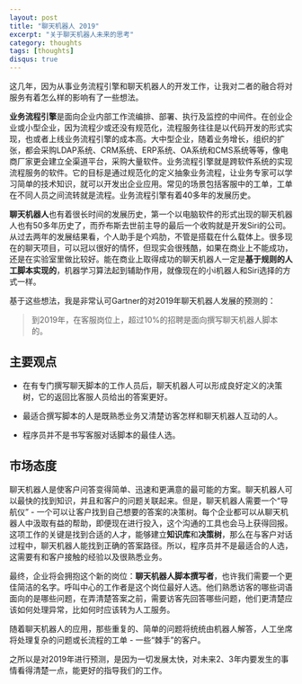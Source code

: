 ```yaml
---
layout: post
title: "聊天机器人 2019"
excerpt: "关于聊天机器人未来的思考"
category: thoughts
tags: [thoughts]
disqus: true
---
```


这几年，因为从事业务流程引擎和聊天机器人的开发工作，让我对二者的融合将对服务有着怎么样的影响有了一些想法。

**业务流程引擎**是面向企业内部工作流编排、部署、执行及监控的中间件。在创业企业或小型企业，因为流程少或还没有规范化，流程服务往往是以代码开发的形式实现，也或者上线业务流程引擎的成本高。大中型企业，随着业务增长，组织的扩张，都会采购LDAP系统、CRM系统、ERP系统、OA系统和CMS系统等等，像电商厂家更会建立全渠道平台，采购大量软件。业务流程引擎就是跨软件系统的实现流程服务的软件。它的目标是通过规范化的定义抽象业务流程，让业务专家可以学习简单的技术知识，就可以开发出企业应用。常见的场景包括客服中的工单，工单在不同人员之间流转就是流程。业务流程引擎有着40多年的发展历史。

**聊天机器人**也有着很长时间的发展历史，第一个以电脑软件的形式出现的聊天机器人也有50多年历史了，而乔布斯去世前主导的最后一个收购就是开发Siri的公司。从过去两年的发展结果看，个人助手是个鸡肋，不管是搭载在什么载体上。很多现在的聊天项目，可以冠以很好的情怀，但现实会很残酷，如果在商业上不能成功，还是在实验室里做比较好。能在商业上取得成功的聊天机器人一定是**基于规则的人工脚本实现的**，机器学习算法起到辅助作用，就像现在的小i机器人和Siri选择的方式一样。

基于这些想法，我是非常认可Gartner的对2019年聊天机器人发展的预测的：

> 到2019年，在客服岗位上，超过10%的招聘是面向撰写聊天机器人脚本的。

## 主要观点

* 在有专门撰写聊天脚本的工作人员后，聊天机器人可以形成良好定义的决策树，它的返回比客服人员给出的答案更好。

* 最适合撰写脚本的人是既熟悉业务又清楚访客怎样和聊天机器人互动的人。

* 程序员并不是书写客服对话脚本的最佳人选。

## 市场态度

聊天机器人是使客户问答变得简单、迅速和更满意的最可能的方案。聊天机器人可以最快的找到知识，并且和客户的问题关联起来。但是，聊天机器人需要一个“导航仪” - 一个可以让客户找到自己想要的答案的决策树。每个企业都可以从聊天机器人中汲取有益的帮助，即便现在进行投入，这个沟通的工具也会马上获得回报。这项工作的关键是找到合适的人才，能够建立**知识库**和**决策树**，那么在与客户对话过程中，聊天机器人能找到正确的答案路径。所以，程序员并不是最适合的人选，这需要有和客户接触的经验以及很熟悉业务。

最终，企业将会拥抱这个新的岗位：**聊天机器人脚本撰写者**，也许我们需要一个更佳简洁的名字。呼叫中心的工作者是这个岗位最好人选。他们熟悉访客的哪些词语面向的是哪些问题，在弄清楚答案之前，需要访客先回答哪些问题，他们更清楚应该如何处理异常，比如何时应该转为人工服务。

随着聊天机器人的应用，那些重复的、简单的问题将统统由机器人解答，人工坐席将处理复杂的问题或长流程的工单 - 一些“棘手”的客户。


之所以是对2019年进行预测，是因为一切发展太快，对未来2、3年内要发生的事情看得清楚一点，能更好的指导我们的工作。
